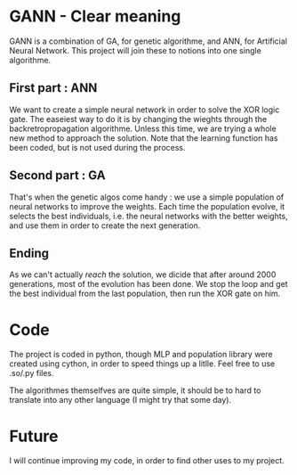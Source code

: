 GANN - Clear meaning
===================

GANN is a combination of GA, for genetic algorithme, and ANN, for Artificial Neural Network.
This project will join these to notions into one single algorithme.

First part : ANN
----------------

We want to create a simple neural network in order to solve the XOR logic gate. The easeiest way to do it is by changing the wieghts through the backretropropagation algorithme. Unless this time, we are trying a whole new method to approach the solution. Note that the learning function has been coded, but is not used during the process.

Second part : GA
-----------------

That's when the genetic algos come handy : we use a simple population of neural networks to improve the weights. Each time the population evolve, it selects the best individuals, i.e. the neural networks with the better weights, and use them in order to create the next generation.

Ending
------

As we can't actually *reach* the solution, we dicide that after around 2000 generations, most of the evolution has been done. We stop the loop and get the best individual from the last population, then run the XOR gate on him.


Code
====

The project is coded in python, though MLP and population library were created using cython, in order to speed things up a litlle. Feel free to use .so/.py files.

The algorithmes themselfves are quite simple, it should be to hard to translate into any other language (I might try that some day).

Future
======

I will continue improving my code, in order to find other uses to my project.

